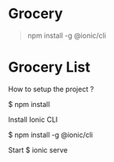 # Grocery

> npm install -g @ionic/cli

# Grocery List 

How to setup the project ?

$ npm install

Install Ionic CLI 

$ npm install -g @ionic/cli

Start
$ ionic serve